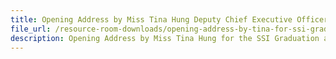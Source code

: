 ```yaml
---
title: Opening Address by Miss Tina Hung Deputy Chief Executive Officer of the National Council Of Social Service (NCSS) at the Social Service Institute Graduation and Awards Ceremony 2015
file_url: /resource-room-downloads/opening-address-by-tina-for-ssi-graduation-and-awards-ceremony_19sep2015.pdf
description: Opening Address by Miss Tina Hung for the SSI Graduation and Awards Ceremony 2015.
---
```

